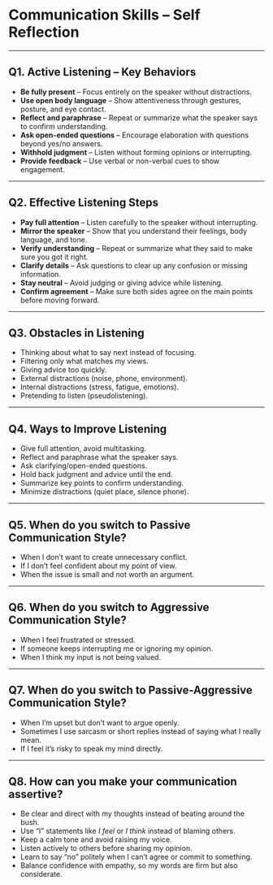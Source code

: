 # Communication Skills – Self Reflection

---

## Q1. Active Listening – Key Behaviors
- **Be fully present** – Focus entirely on the speaker without distractions.  
- **Use open body language** – Show attentiveness through gestures, posture, and eye contact.  
- **Reflect and paraphrase** – Repeat or summarize what the speaker says to confirm understanding.  
- **Ask open-ended questions** – Encourage elaboration with questions beyond yes/no answers.  
- **Withhold judgment** – Listen without forming opinions or interrupting.  
- **Provide feedback** – Use verbal or non-verbal cues to show engagement.  

---

## Q2. Effective Listening Steps
- **Pay full attention** – Listen carefully to the speaker without interrupting.  
- **Mirror the speaker** – Show that you understand their feelings, body language, and tone.  
- **Verify understanding** – Repeat or summarize what they said to make sure you got it right.  
- **Clarify details** – Ask questions to clear up any confusion or missing information.  
- **Stay neutral** – Avoid judging or giving advice while listening.  
- **Confirm agreement** – Make sure both sides agree on the main points before moving forward.  

---

## Q3. Obstacles in Listening
- Thinking about what to say next instead of focusing.  
- Filtering only what matches my views.  
- Giving advice too quickly.  
- External distractions (noise, phone, environment).  
- Internal distractions (stress, fatigue, emotions).  
- Pretending to listen (pseudolistening).  

---

## Q4. Ways to Improve Listening
- Give full attention, avoid multitasking.  
- Reflect and paraphrase what the speaker says.  
- Ask clarifying/open-ended questions.  
- Hold back judgment and advice until the end.  
- Summarize key points to confirm understanding.  
- Minimize distractions (quiet place, silence phone).  

---

## Q5. When do you switch to Passive Communication Style?
- When I don’t want to create unnecessary conflict.  
- If I don’t feel confident about my point of view.  
- When the issue is small and not worth an argument.  

---

## Q6. When do you switch to Aggressive Communication Style?
- When I feel frustrated or stressed.  
- If someone keeps interrupting me or ignoring my opinion.  
- When I think my input is not being valued.  

---

## Q7. When do you switch to Passive-Aggressive Communication Style?
- When I’m upset but don’t want to argue openly.  
- Sometimes I use sarcasm or short replies instead of saying what I really mean.  
- If I feel it’s risky to speak my mind directly.  

---

## Q8. How can you make your communication assertive?
- Be clear and direct with my thoughts instead of beating around the bush.  
- Use “I” statements like *I feel* or *I think* instead of blaming others.  
- Keep a calm tone and avoid raising my voice.  
- Listen actively to others before sharing my opinion.  
- Learn to say “no” politely when I can’t agree or commit to something.  
- Balance confidence with empathy, so my words are firm but also considerate.  
